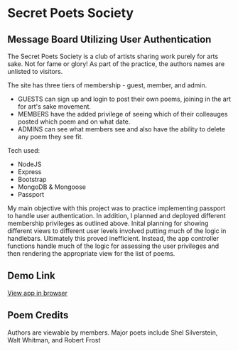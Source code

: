 # Secret Poets Society

## Message Board Utilizing User Authentication

The Secret Poets Society is a club of artists sharing work purely for arts sake.
Not for fame or glory! As part of the practice, the authors names are unlisted to visitors.

The site has three tiers of membership - guest, member, and admin.

- GUESTS can sign up and login to post their own poems, joining in the art for art's sake movement.
- MEMBERS have the added privilege of seeing which of their colleauges posted which poem and on what date.
- ADMINS can see what members see and also have the ability to delete any poem they see fit.

Tech used:

- NodeJS
- Express
- Bootstrap
- MongoDB & Mongoose
- Passport

My main objective with this project was to practice implementing passport to handle user authentication.
In addition, I planned and deployed different membership privileges as outlined above.
Inital planning for showing different views to different user levels involved putting much of the logic in handlebars.
Ultimately this proved inefficient. Instead, the app controller functions handle much of the logic for assessing the user privileges and
then rendering the appropriate view for the list of poems.

## Demo Link

[View app in browser](https://cryptic-oasis-68949.herokuapp.com/)

## Poem Credits

Authors are viewable by members. Major poets include Shel Silverstein, Walt Whitman, and Robert Frost
